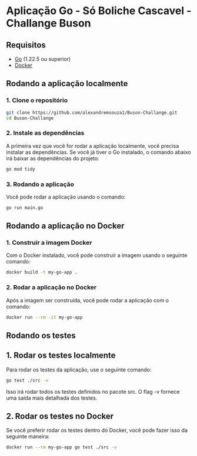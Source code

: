 # Aplicação Go - Só Boliche Cascavel - Challange Buson


## Requisitos

- [Go](https://golang.org/doc/install) (1.22.5 ou superior)
- [Docker](https://www.docker.com/products/docker-desktop)

## Rodando a aplicação localmente

### 1. Clone o repositório

```bash
git clone https://github.com/alexandremsouza1/Buson-Challange.git
cd Buson-Challange
```

###  2. Instale as dependências

A primeira vez que você for rodar a aplicação localmente, você precisa instalar as dependências. Se você já tiver o Go instalado, o comando abaixo irá baixar as dependências do projeto:

```bash
go mod tidy
```

### 3. Rodando a aplicação

Você pode rodar a aplicação usando o comando:

```bash
go run main.go
```


## Rodando a aplicação no Docker

### 1. Construir a imagem Docker

Com o Docker instalado, você pode construir a imagem usando o seguinte comando:
```bash
docker build -t my-go-app .
```

###  2. Rodar a aplicação no Docker

Após a imagem ser construída, você pode rodar a aplicação com o comando:
```bash
docker run --rm -it my-go-app
```

## Rodando os testes

## 1. Rodar os testes localmente

Para rodar os testes da aplicação, use o seguinte comando:
```bash
go test ./src -v
```


Isso irá rodar todos os testes definidos no pacote src. O flag -v fornece uma saída mais detalhada dos testes.
## 2. Rodar os testes no Docker

Se você preferir rodar os testes dentro do Docker, você pode fazer isso da seguinte maneira:
```bash
docker run --rm my-go-app go test ./src -v
```
